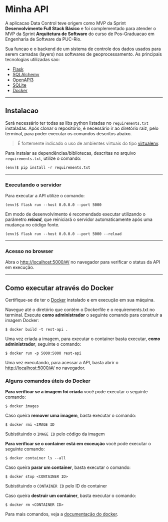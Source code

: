 # Minha API

A aplicacao Data Control teve origem como MVP da Sprint  **Desenvolvimento Full Stack Básico** e foi complementado para atender o MVP da Sprint **Arquitetura de Software** do curso de Pos-Graduacao em Engenharia de Software da PUC-Rio.

Sua funcao e o backend de um sistema de controle dos dados usados para serem camadas (layers) nos softwares de geoprocessamento. As principais tecnologias utilizadas sao:
 - [Flask](https://flask.palletsprojects.com/en/stable/)
 - [SQLAlchemy](https://www.sqlalchemy.org/)
 - [OpenAPI3](https://swagger.io/specification/)
 - [SQLite](https://www.sqlite.org/index.html)
 - [Docker](https://www.docker.com/)

---
## Instalacao 

Será necessário ter todas as libs python listadas no `requirements.txt` instaladas.
Após clonar o repositório, é necessário ir ao diretório raiz, pelo terminal, para poder executar os comandos descritos abaixo.

> É fortemente indicado o uso de ambientes virtuais do tipo [virtualenv](https://virtualenv.pypa.io/en/latest/installation.html).

Para instalar as dependências/bibliotecas, descritas no arquivo `requirements.txt`, utilize o comando:

```
(env)$ pip install -r requirements.txt
```
---
### Executando o servidor

Para executar a API utilize o comando:

```
(env)$ flask run --host 0.0.0.0 --port 5000
```

Em modo de desenvolvimento é recomendado executar utilizando o parâmetro **_reload_**, que reiniciará o servidor
automaticamente após uma mudança no código fonte.

```
(env)$ flask run --host 0.0.0.0 --port 5000 --reload
```
---
### Acesso no browser
Abra o [http://localhost:5000/#/](http://localhost:5000/#/) no navegador para verificar o status da API em execução.

---
## Como executar através do Docker

Certifique-se de ter o [Docker](https://docs.docker.com/engine/install/) instalado e em execução em sua máquina.

Navegue até o diretório que contém o Dockerfile e o requirements.txt no terminal.
Execute **como administrador** o seguinte comando para construir a imagem Docker:

```
$ docker build -t rest-api .
```

Uma vez criada a imagem, para executar o container basta executar, **como administrador**, seguinte o comando:

```
$ docker run -p 5000:5000 rest-api
```

Uma vez executando, para acessar a API, basta abrir o [http://localhost:5000/#/](http://localhost:5000/#/) no navegador.

### Alguns comandos úteis do Docker

**Para verificar se a imagem foi criada** você pode executar o seguinte comando:

```
$ docker images
```

 Caso queira **remover uma imagem**, basta executar o comando:
```
$ docker rmi <IMAGE ID
```
Subistituindo o `IMAGE ID` pelo código da imagem

**Para verificar se o container está em exceução** você pode executar o seguinte comando:

```
$ docker container ls --all
```

 Caso queira **parar um container**, basta executar o comando:
```
$ docker stop <CONTAINER ID>
```
Subistituindo o `CONTAINER ID` pelo ID do container


 Caso queira **destruir um container**, basta executar o comando:
```
$ docker rm <CONTAINER ID>
```
Para mais comandos, veja a [documentação do docker](https://docs.docker.com/engine/reference/run/).